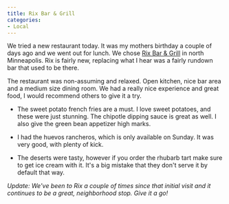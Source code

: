 ```yaml
---
title: Rix Bar & Grill
categories:
- Local
---
```


We tried a new restaurant today. It was my mothers birthday a couple of days ago and we went out for lunch. We chose [Rix Bar & Grill](http://www.rixbargrill.com/) in north Minneapolis. Rix is fairly new, replacing what I hear was a fairly rundown bar that used to be there.

The restaurant was non-assuming and relaxed. Open kitchen, nice bar area and a medium size dining room. We had a really nice experience and great food, I would recommend others to give it a try.



  * The sweet potato french fries are a must. I love sweet potatoes, and these were just stunning. The chipotle dipping sauce is great as well. I also give the green bean appetizer high marks.


  * I had the huevos rancheros, which is only available on Sunday. It was very good, with plenty of kick.


  * The deserts were tasty, however if you order the rhubarb tart make sure to get ice cream with it. It's a big mistake that they don't serve it by default that way.

_Update: We've been to Rix a couple of times since that initial visit and it continues to be a great, neighborhood stop. Give it a go!_
